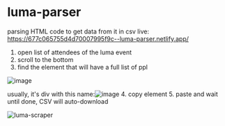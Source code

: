 # luma-parser
parsing HTML code to get data from it in csv
live: https://677c065755d4d70007995f9c--luma-parser.netlify.app/

1. open list of attendees of the luma event
2. scroll to the bottom
3. find the element that will have a full list of ppl
   
![image](https://github.com/user-attachments/assets/3596e704-7634-4639-a43b-a3e9ce5aa2c9)

usually, it's div with this name:![image](https://github.com/user-attachments/assets/81776012-63d2-4440-ad4e-dad67ed98c95)
4. copy element
5. paste and wait until done, CSV will auto-download

![luma-scraper](https://github.com/user-attachments/assets/e55c765d-9638-499b-8ef1-f2b60aa803f7)
